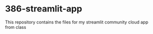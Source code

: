 # 386-streamlit-app

This repository contains the files for my streamlit community cloud app from class
